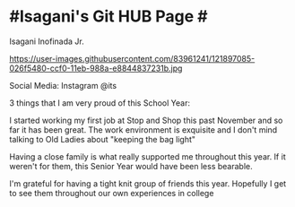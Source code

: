 # #Isagani's Git HUB Page # #

Isagani Inofinada Jr.

https://user-images.githubusercontent.com/83961241/121897085-026f5480-ccf0-11eb-988a-e8844837231b.jpg

Social Media: Instagram @its

3 things that I am very proud of this School Year:

I started working my first job at Stop and Shop this past November and so far it has been great. The work environment is exquisite and I don't mind talking to Old Ladies about "keeping the bag light"

Having a close family is what really supported me throughout this year. If it weren't for them, this Senior Year would have been less bearable. 

I'm grateful for having a tight knit group of friends this year. Hopefully I get to see them throughout our own experiences in college
